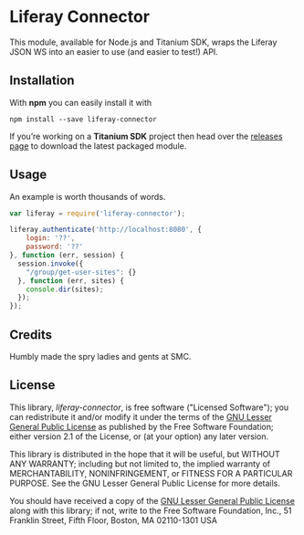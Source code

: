 Liferay Connector
=================

This module, available for Node.js and Titanium SDK, wraps the Liferay JSON WS into an easier to use (and easier to test!) API.


Installation
------------

With **npm** you can easily install it with

    npm install --save liferay-connector

If you’re working on a **Titanium SDK** project then head over the [releases page][rp] to download the latest packaged module.

[rp]: https://github.com/smclab/liferay-connector/releases


Usage
-----

An example is worth thousands of words.

```js
var liferay = require('liferay-connector');

liferay.authenticate('http://localhost:8080', {
    login: '??',
    password: '??'
}, function (err, session) {
  session.invoke({
  	"/group/get-user-sites": {}
  }, function (err, sites) {
  	console.dir(sites);
  });
});
```


Credits
-------

Humbly made the spry ladies and gents at SMC.


License
-------

This library, *liferay-connector*, is free software ("Licensed Software"); you can
redistribute it and/or modify it under the terms of the [GNU Lesser General
Public License](http://www.gnu.org/licenses/lgpl-2.1.html) as published by the
Free Software Foundation; either version 2.1 of the License, or (at your
option) any later version.

This library is distributed in the hope that it will be useful, but WITHOUT ANY
WARRANTY; including but not limited to, the implied warranty of MERCHANTABILITY,
NONINFRINGEMENT, or FITNESS FOR A PARTICULAR PURPOSE. See the GNU Lesser General
Public License for more details.

You should have received a copy of the [GNU Lesser General Public
License](http://www.gnu.org/licenses/lgpl-2.1.html) along with this library; if
not, write to the Free Software Foundation, Inc., 51 Franklin Street, Fifth
Floor, Boston, MA 02110-1301 USA
